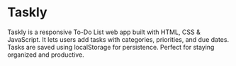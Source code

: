 # Taskly
Taskly is a responsive To-Do List web app built with HTML, CSS &amp; JavaScript. It lets users add tasks with categories, priorities, and due dates. Tasks are saved using localStorage for persistence. Perfect for staying organized and productive.
